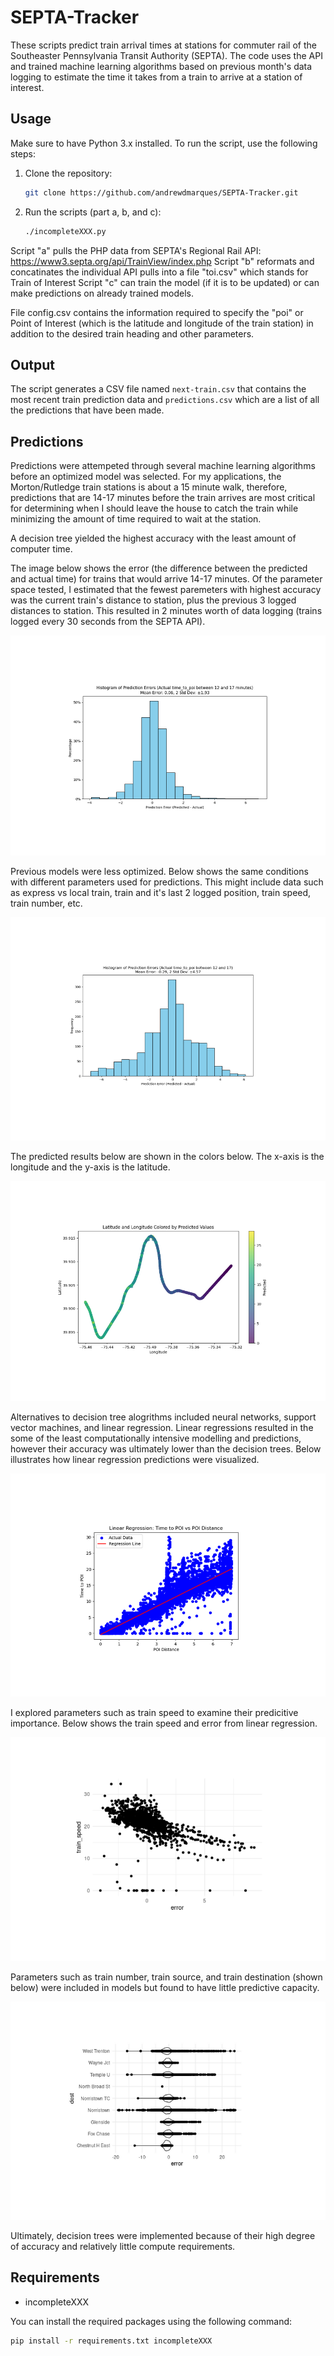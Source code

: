 # SEPTA-Tracker
These scripts predict train arrival times at stations for commuter rail of the Southeaster Pennsylvania Transit Authority (SEPTA). The code uses the API and trained machine learning algorithms based on previous month's data logging to estimate the time it takes from a train to arrive at a station of interest.

## Usage

Make sure to have Python 3.x installed. To run the script, use the following steps:

1. Clone the repository:
    ```bash
    git clone https://github.com/andrewdmarques/SEPTA-Tracker.git
    ```

2. Run the scripts (part a, b, and c):
    ```bash
    ./incompleteXXX.py
    ```

Script "a" pulls the PHP data from SEPTA's Regional Rail API: https://www3.septa.org/api/TrainView/index.php
Script "b" reformats and concatinates the individual API pulls into a file "toi.csv" which stands for Train of Interest
Script "c" can train the model (if it is to be updated) or can make predictions on already trained models.

File config.csv contains the information required to specify the "poi" or Point of Interest (which is the latitude and longitude of the train station) in addition to the desired train heading and other parameters. 

## Output

The script generates a CSV file named `next-train.csv` that contains the most recent train prediction data and `predictions.csv` which are a list of all the predictions that have been made.

## Predictions

Predictions were attempeted through several machine learning algorithms before an optimized model was selected. For my applications, the Morton/Rutledge train stations is about a 15 minute walk, therefore, predictions that are 14-17 minutes before the train arrives are most critical for determining when I should leave the house to catch the train while minimizing the amount of time required to wait at the station. 

A decision tree yielded the highest accuracy with the least amount of computer time. 

The image below shows the error (the difference between the predicted and actual time) for trains that would arrive 14-17 minutes. Of the parameter space tested, I estimated that the fewest paremeters with highest accuracy was the current train's distance to station, plus the previous 3 logged distances to station. This resulted in 2 minutes worth of data logging (trains logged every 30 seconds from the SEPTA API).

![Sample Image 6](image6.png)


Previous models were less optimized. Below shows the same conditions with different parameters used for predictions. This might include data such as express vs local train, train and it's last 2 logged position, train speed, train number, etc. 

![Sample Image 4](image4.png)

The predicted results below are shown in the colors below. The x-axis is the longitude and the y-axis is the latitude. 

![Sample Image 5](image5.png)

Alternatives to decision tree alogrithms included neural networks, support vector machines, and linear regression. 
Linear regressions resulted in the some of the least computationally intensive modelling and predictions, however their accuracy was ultimately lower than the decision trees. Below illustrates how linear regression predictions were visualized.

![Sample Image 3](image3.png)

I explored parameters such as train speed to examine their predicitive importance. Below shows the train speed and error from linear regression. 

![Sample Image 0](image0.png)

Parameters such as train number, train source, and train destination (shown below) were included in models but found to have little predictive capacity.

![Sample Image 2](image2.png)

Ultimately, decision trees were implemented because of their high degree of accuracy and relatively little compute requirements.


## Requirements

- incompleteXXX

You can install the required packages using the following command:

```bash
pip install -r requirements.txt incompleteXXX
